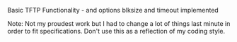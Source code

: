Basic TFTP Functionality - and options blksize and timeout implemented

Note: Not my proudest work but I had to change a lot of things last minute in order to fit specifications.
Don't use this as a reflection of my coding style.